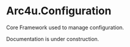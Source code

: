 # Arc4u.Configuration

Core Framework used to manage configuration.

Documentation is under construction.
